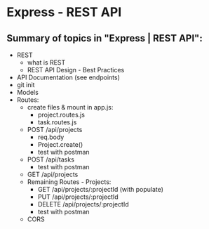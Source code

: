 

# Express - REST API


<!-- 

methodology: self-guided

-->


## Summary of topics in "Express | REST API":

- REST
  - what is REST
  - REST API Design - Best Practices
- API Documentation (see endpoints)
- git init
- Models
- Routes:
  - create files & mount in app.js:
    - project.routes.js
    - task.routes.js
  - POST /api/projects
    - req.body
    - Project.create()
    - test with postman
  - POST /api/tasks
    - test with postman
  - GET /api/projects
  - Remaining Routes - Projects:
    - GET /api/projects/:projectId (with populate)
    - PUT  /api/projects/:projectId
    - DELETE  /api/projects/:projectId
    - test with postman
  - CORS 




